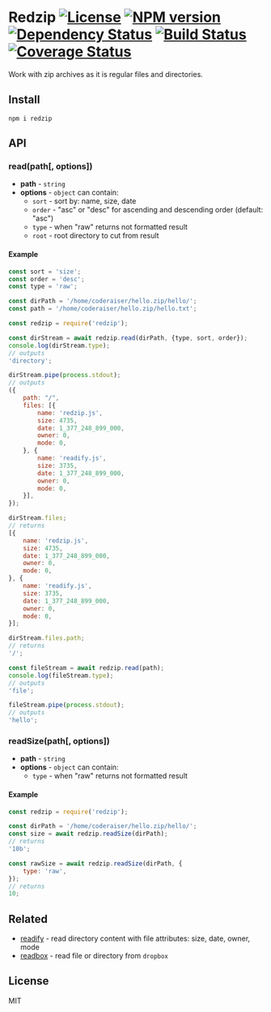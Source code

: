 # Redzip [![License][LicenseIMGURL]][LicenseURL] [![NPM version][NPMIMGURL]][NPMURL] [![Dependency Status][DependencyStatusIMGURL]][DependencyStatusURL] [![Build Status][BuildStatusIMGURL]][BuildStatusURL] [![Coverage Status][CoverageIMGURL]][CoverageURL]

[NPMIMGURL]: https://img.shields.io/npm/v/redzip.svg?style=flat
[BuildStatusIMGURL]: https://img.shields.io/travis/coderaiser/redzip/master.svg?style=flat
[DependencyStatusIMGURL]: https://img.shields.io/david/coderaiser/redzip.svg?style=flat
[LicenseIMGURL]: https://img.shields.io/badge/license-MIT-317BF9.svg?style=flat
[NPMURL]: https://npmjs.org/package/redzip "npm"
[BuildStatusURL]: https://travis-ci.org/coderaiser/redzip "Build Status"
[DependencyStatusURL]: https://david-dm.org/coderaiser/redzip "Dependency Status"
[LicenseURL]: https://tldrlegal.com/license/mit-license "MIT License"
[CoverageURL]: https://coveralls.io/github/coderaiser/redzip?branch=master
[CoverageIMGURL]: https://coveralls.io/repos/coderaiser/redzip/badge.svg?branch=master&service=github

Work with zip archives as it is regular files and directories.

## Install

```
npm i redzip
```

## API

### read(path[, options])

- **path** - `string`
- **options** - `object` can contain:
  - `sort` - sort by: name, size, date
  - `order` - "asc" or "desc" for ascending and descending order (default: "asc")
  - `type` - when "raw" returns not formatted result
  - `root` - root directory to cut from result

#### Example

```js
const sort = 'size';
const order = 'desc';
const type = 'raw';

const dirPath = '/home/coderaiser/hello.zip/hello/';
const path = '/home/coderaiser/hello.zip/hello.txt';

const redzip = require('redzip');

const dirStream = await redzip.read(dirPath, {type, sort, order});
console.log(dirStream.type);
// outputs
'directory';

dirStream.pipe(process.stdout);
// outputs
({
    path: "/",
    files: [{
        name: 'redzip.js',
        size: 4735,
        date: 1_377_248_899_000,
        owner: 0,
        mode: 0,
    }, {
        name: 'readify.js',
        size: 3735,
        date: 1_377_248_899_000,
        owner: 0,
        mode: 0,
    }],
});

dirStream.files;
// returns
[{
    name: 'redzip.js',
    size: 4735,
    date: 1_377_248_899_000,
    owner: 0,
    mode: 0,
}, {
    name: 'readify.js',
    size: 3735,
    date: 1_377_248_899_000,
    owner: 0,
    mode: 0,
}];

dirStream.files.path;
// returns
'/';

const fileStream = await redzip.read(path);
console.log(fileStream.type);
// outputs
'file';

fileStream.pipe(process.stdout);
// outputs
'hello';
```

### readSize(path[, options])

- **path** - `string`
- **options** - `object` can contain:
  - `type` - when "raw" returns not formatted result

#### Example

```js
const redzip = require('redzip');

const dirPath = '/home/coderaiser/hello.zip/hello/';
const size = await redzip.readSize(dirPath);
// returns
'10b';

const rawSize = await redzip.readSize(dirPath, {
    type: 'raw',
});
// returns
10;
```

## Related

- [readify](https://github.com/coderaiser/readify "readify") - read directory content with file attributes: size, date, owner, mode
- [readbox](https://github.com/coderaiser/readbox "readbox") - read file or directory from `dropbox`

## License

MIT

